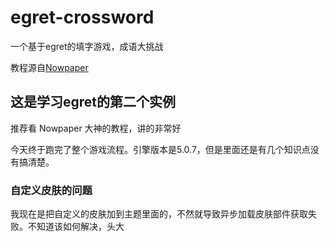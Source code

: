 # egret-crossword
一个基于egret的填字游戏，成语大挑战

教程源自[Nowpaper](http://www.cnblogs.com/nowpaper/category/779793.html)

## 这是学习egret的第二个实例

推荐看 Nowpaper 大神的教程，讲的非常好

今天终于跑完了整个游戏流程。引擎版本是5.0.7，但是里面还是有几个知识点没有搞清楚。

### 自定义皮肤的问题

我现在是把自定义的皮肤加到主题里面的，不然就导致异步加载皮肤部件获取失败。不知道该如何解决，头大

